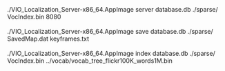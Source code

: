 




<br><br>
./VIO_Localization_Server-x86_64.AppImage server database.db ./sparse/ VocIndex.bin 8080
<br><br>
./VIO_Localization_Server-x86_64.AppImage save database.db ./sparse/ SavedMap.dat keyframes.txt
<br><br>
./VIO_Localization_Server-x86_64.AppImage index database.db ./sparse/ VocIndex.bin ../vocab/vocab_tree_flickr100K_words1M.bin
<br><br>